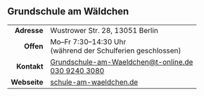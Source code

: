 ## Grundschule am Wäldchen

|||
-:|:-
**Adresse** |      Wustrower Str. 28, 13051 Berlin
**Offen** |        Mo–Fr 7:30–14:30 Uhr<br>(während der Schulferien geschlossen)
**Kontakt** |      [Grundschule-am-Waeldchen@t-online.de](mailto:Grundschule-am-Waeldchen@t-online.de)<br><a href="tel:+493092403080">030 9240 3080</a>
**Webseite** |      <a class="external_link" href="https://schule-am-waeldchen.de">schule-am-waeldchen.de</a>

<div id="gmap"></div>
<script>window.onload = showMap()</script>
